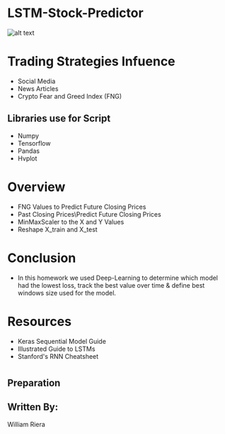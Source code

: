 # LSTM-Stock-Predictor
![alt text](https://www.amd.com/system/files/108116-iStock-888477716-digital-brain-fade-1260x709.png "Logo Title Text 1")

# Trading Strategies Infuence
* Social Media
* News Articles
* Crypto Fear and Greed Index (FNG)

## Libraries use for Script
* Numpy
* Tensorflow
* Pandas
* Hvplot
#
# Overview 
* FNG Values to Predict Future Closing Prices
* Past Closing Prices\Predict Future Closing Prices
* MinMaxScaler to the X and Y Values 
* Reshape X_train and X_test 

# Conclusion
* In this homework we used Deep-Learning to determine which model had the lowest loss, track the best value over time & define best windows size used for the model.

# Resources
* Keras Sequential Model Guide
* Illustrated Guide to LSTMs
* Stanford's RNN Cheatsheet

#
#
##  Preparation
## Written By: 
William Riera



